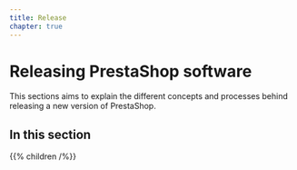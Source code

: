 ```yaml
---
title: Release
chapter: true
---
```


# Releasing PrestaShop software

This sections aims to explain the different concepts and processes behind releasing a new version of PrestaShop.

## In this section

{{% children /%}}
